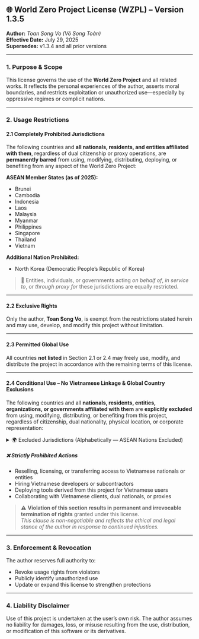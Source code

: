 ## 🌐 World Zero Project License (WZPL) – Version 1.3.5  
**Author:** *Toan Song Vo (Võ Song Toàn)*  
**Effective Date:** July 29, 2025  
**Supersedes:** v1.3.4 and all prior versions  

---

### 1. Purpose & Scope  
This license governs the use of the **World Zero Project** and all related works. It reflects the personal experiences of the author, asserts moral boundaries, and restricts exploitation or unauthorized use—especially by oppressive regimes or complicit nations.

---

### 2. Usage Restrictions  

#### 2.1 Completely Prohibited Jurisdictions  
The following countries and **all nationals, residents, and entities affiliated with them**, regardless of dual citizenship or proxy operations, are **permanently barred** from using, modifying, distributing, deploying, or benefiting from any aspect of the World Zero Project:

**ASEAN Member States (as of 2025):**  
- Brunei  
- Cambodia  
- Indonesia  
- Laos  
- Malaysia  
- Myanmar  
- Philippines  
- Singapore  
- Thailand  
- Vietnam  

**Additional Nation Prohibited:**  
- North Korea (Democratic People’s Republic of Korea)  

> 🚫 Entities, individuals, or governments acting *on behalf of*, *in service to*, or *through proxy for* these jurisdictions are equally restricted.

---

#### 2.2 Exclusive Rights  
Only the author, **Toan Song Vo**, is exempt from the restrictions stated herein and may use, develop, and modify this project without limitation.

---

#### 2.3 Permitted Global Use  
All countries **not listed** in Section 2.1 or 2.4 may freely use, modify, and distribute the project in accordance with the remaining terms of this license.

---

#### 2.4 Conditional Use – No Vietnamese Linkage & Global Country Exclusions  

The following countries and all **nationals, residents, entities, organizations, or governments affiliated with them** are **explicitly excluded** from using, modifying, distributing, or benefiting from this project, regardless of citizenship, dual nationality, physical location, or corporate representation:

<details>
  <summary>🌍 Excluded Jurisdictions (Alphabetically — ASEAN Nations Excluded)</summary>

Afghanistan, Albania, Algeria, Andorra, Angola, Antigua and Barbuda, Argentina, Armenia, Australia, Austria, Azerbaijan, Bahamas, Bahrain, Bangladesh, Barbados, Belarus, Belgium, Belize, Benin, Bhutan, Bolivia, Bosnia and Herzegovina, Botswana, Brazil, Bulgaria, Burkina Faso, Burundi, Cabo Verde, Cameroon, Canada, Central African Republic, Chad, Chile, China, Colombia, Comoros, Congo (Brazzaville), Congo (Kinshasa), Costa Rica, Croatia, Cuba, Cyprus, Czech Republic, Denmark, Djibouti, Dominica, Dominican Republic, East Timor, Ecuador, Egypt, El Salvador, Equatorial Guinea, Eritrea, Estonia, Eswatini, Ethiopia, Fiji, Finland, France, Gabon, Gambia, Georgia, Germany, Ghana, Greece, Grenada, Guatemala, Guinea, Guinea-Bissau, Guyana, Haiti, Honduras, Hungary, Iceland, India, Iran, Iraq, Ireland, Israel, Italy, Jamaica, Japan, Jordan, Kazakhstan, Kenya, Kiribati, Korea (North), Korea (South), Kosovo, Kuwait, Kyrgyzstan, Lebanon, Lesotho, Liberia, Libya, Liechtenstein, Lithuania, Luxembourg, Madagascar, Malawi, Maldives, Mali, Malta, Marshall Islands, Mauritania, Mauritius, Mexico, Micronesia, Moldova, Monaco, Mongolia, Montenegro, Morocco, Mozambique, Namibia, Nauru, Nepal, Netherlands, New Zealand, Nicaragua, Niger, Nigeria, North Macedonia, Norway, Oman, Pakistan, Palau, Panama, Papua New Guinea, Paraguay, Peru, Poland, Portugal, Qatar, Romania, Russia, Rwanda, Saint Kitts and Nevis, Saint Lucia, Saint Vincent and the Grenadines, Samoa, San Marino, Sao Tome and Principe, Saudi Arabia, Senegal, Serbia, Seychelles, Sierra Leone, Slovakia, Slovenia, Solomon Islands, Somalia, South Africa, South Sudan, Spain, Sri Lanka, Sudan, Suriname, Sweden, Switzerland, Syria, Taiwan, Tajikistan, Tanzania, Togo, Tonga, Trinidad and Tobago, Tunisia, Turkey, Turkmenistan, Tuvalu, Uganda, Ukraine, United Arab Emirates, United Kingdom, United States of America, Uruguay, Uzbekistan, Vanuatu, Vatican City, Venezuela, Yemen, Zambia, Zimbabwe

</details>

##### ❌ Strictly Prohibited Actions  
- Reselling, licensing, or transferring access to Vietnamese nationals or entities  
- Hiring Vietnamese developers or subcontractors  
- Deploying tools derived from this project for Vietnamese users  
- Collaborating with Vietnamese clients, dual nationals, or proxies  

> ⚠️ **Violation of this section results in permanent and irrevocable termination of rights** granted under this license.  
> *This clause is non-negotiable and reflects the ethical and legal stance of the author in response to continued injustices.*

---

### 3. Enforcement & Revocation  
The author reserves full authority to:  
- Revoke usage rights from violators  
- Publicly identify unauthorized use  
- Update or expand this license to strengthen protections  

---

### 4. Liability Disclaimer  
Use of this project is undertaken at the user’s own risk. The author assumes no liability for damages, loss, or misuse resulting from the use, distribution, or modification of this software or its derivatives.

